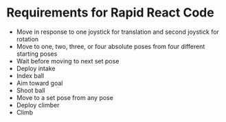 # Requirements for Rapid React Code

- Move in response to one joystick for translation and second joystick for rotation
- Move to one, two, three, or four absolute poses from four different starting poses
- Wait before moving to next set pose
- Deploy intake
- Index ball
- Aim toward goal
- Shoot ball
- Move to a set pose from any pose
- Deploy climber
- Climb
